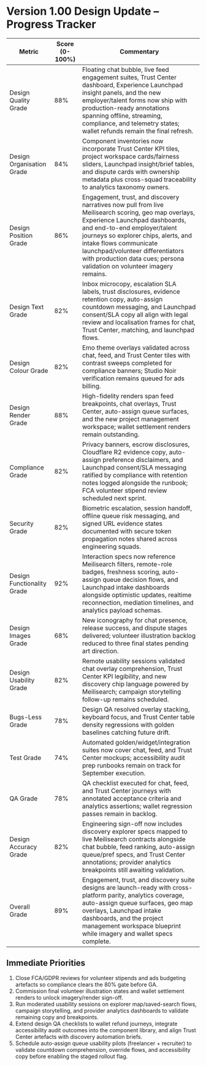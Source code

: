 # Version 1.00 Design Update – Progress Tracker

| Metric | Score (0-100%) | Commentary |
|--------|----------------|------------|
| Design Quality Grade | 88% | Floating chat bubble, live feed engagement suites, Trust Center dashboard, Experience Launchpad insight panels, and the new employer/talent forms now ship with production-ready annotations spanning offline, streaming, compliance, and telemetry states; wallet refunds remain the final refresh. |
| Design Organisation Grade | 84% | Component inventories now incorporate Trust Center KPI tiles, project workspace cards/fairness sliders, Launchpad insight/brief tables, and dispute cards with ownership metadata plus cross-squad traceability to analytics taxonomy owners. |
| Design Position Grade | 86% | Engagement, trust, and discovery narratives now pull from live Meilisearch scoring, geo map overlays, Experience Launchpad dashboards, and end-to-end employer/talent journeys so explorer chips, alerts, and intake flows communicate launchpad/volunteer differentiators with production data cues; persona validation on volunteer imagery remains. |
| Design Text Grade | 82% | Inbox microcopy, escalation SLA labels, trust disclosures, evidence retention copy, auto-assign countdown messaging, and Launchpad consent/SLA copy all align with legal review and localisation frames for chat, Trust Center, matching, and launchpad flows. |
| Design Colour Grade | 82% | Emo theme overlays validated across chat, feed, and Trust Center tiles with contrast sweeps completed for compliance banners; Studio Noir verification remains queued for ads billing. |
| Design Render Grade | 88% | High-fidelity renders span feed breakpoints, chat overlays, Trust Center, auto-assign queue surfaces, and the new project management workspace; wallet settlement renders remain outstanding. |
| Compliance Grade | 82% | Privacy banners, escrow disclosures, Cloudflare R2 evidence copy, auto-assign preference disclaimers, and Launchpad consent/SLA messaging ratified by compliance with retention notes logged alongside the runbook; FCA volunteer stipend review scheduled next sprint. |
| Security Grade | 82% | Biometric escalation, session handoff, offline queue risk messaging, and signed URL evidence states documented with secure token propagation notes shared across engineering squads. |
| Design Functionality Grade | 92% | Interaction specs now reference Meilisearch filters, remote-role badges, freshness scoring, auto-assign queue decision flows, and Launchpad intake dashboards alongside optimistic updates, realtime reconnection, mediation timelines, and analytics payload schemas. |
| Design Images Grade | 68% | New iconography for chat presence, release success, and dispute stages delivered; volunteer illustration backlog reduced to three final states pending art direction. |
| Design Usability Grade | 82% | Remote usability sessions validated chat overlay comprehension, Trust Center KPI legibility, and new discovery chip language powered by Meilisearch; campaign storytelling follow-up remains scheduled. |
| Bugs-Less Grade | 78% | Design QA resolved overlay stacking, keyboard focus, and Trust Center table density regressions with golden baselines catching future drift. |
| Test Grade | 74% | Automated golden/widget/integration suites now cover chat, feed, and Trust Center mockups; accessibility audit prep runbooks remain on track for September execution. |
| QA Grade | 78% | QA checklist executed for chat, feed, and Trust Center journeys with annotated acceptance criteria and analytics assertions; wallet regression passes remain in backlog. |
| Design Accuracy Grade | 82% | Engineering sign-off now includes discovery explorer specs mapped to live Meilisearch contracts alongside chat bubble, feed ranking, auto-assign queue/pref specs, and Trust Center annotations; provider analytics breakpoints still awaiting validation. |
| Overall Grade | 89% | Engagement, trust, and discovery suite designs are launch-ready with cross-platform parity, analytics coverage, auto-assign queue surfaces, geo map overlays, Launchpad intake dashboards, and the project management workspace blueprint while imagery and wallet specs complete. |
## Immediate Priorities
1. Close FCA/GDPR reviews for volunteer stipends and ads budgeting artefacts so compliance clears the 80% gate before GA.
2. Commission final volunteer illustration states and wallet settlement renders to unlock imagery/render sign-off.
3. Run moderated usability sessions on explorer map/saved-search flows, campaign storytelling, and provider analytics dashboards to validate remaining copy and breakpoints.
4. Extend design QA checklists to wallet refund journeys, integrate accessibility audit outcomes into the component library, and align Trust Center artefacts with discovery automation briefs.
5. Schedule auto-assign queue usability pilots (freelancer + recruiter) to validate countdown comprehension, override flows, and accessibility copy before enabling the staged rollout flag.
